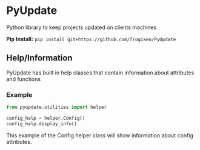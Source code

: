 # PyUpdate

Python library to keep projects updated on clients machines

**Pip Install:** `pip install git+https://github.com/Trogiken/PyUpdate`

## Help/Information

PyUpdate has built in help classes that contain information about attributes and functions

### Example

``` python
from pyupdate.utilities import helper

config_help = helper.Config()
config_help.display_info()
```

This example of the Config helper class will show information about config attributes.
